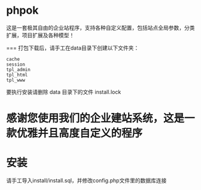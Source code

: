phpok
=====

这是一套极其自由的企业站程序，支持各种自定义配置，包括站点全局参数，分类扩展，项目扩展及各种模型！

===
打包下载后，请手工在data目录下创建以下文件夹：

    cache
    session
    tpl_admin
    tpl_html
    tpl_www

要执行安装请删除 data 目录下的文件 install.lock

感谢您使用我们的企业建站系统，这是一款优雅并且高度自定义的程序
===
安装
===
请手工导入install/install.sql，并修改config.php文件里的数据库连接

